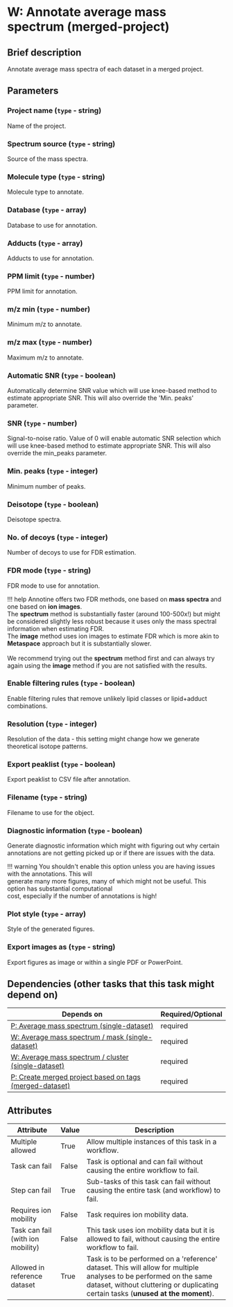 # W: Annotate average mass spectrum (merged-project)

## Brief description
Annotate average mass spectra of each dataset in a merged project.

## Parameters
### **Project name** (`type` - string)

Name of the project.

### **Spectrum source** (`type` - string)

Source of the mass spectra.

### **Molecule type** (`type` - string)

Molecule type to annotate.

### **Database** (`type` - array)

Database to use for annotation.

### **Adducts** (`type` - array)

Adducts to use for annotation.

### **PPM limit** (`type` - number)

PPM limit for annotation.

### **m/z min** (`type` - number)

Minimum m/z to annotate.

### **m/z max** (`type` - number)

Maximum m/z to annotate.

### **Automatic SNR** (`type` - boolean)

Automatically determine SNR value which will use knee-based method to estimate appropriate SNR. This will also override the 'Min. peaks' parameter.

### **SNR** (`type` - number)

Signal-to-noise ratio. Value of 0 will enable automatic SNR selection which will use knee-based method to estimate appropriate SNR. This will also override the min_peaks parameter.

### **Min. peaks** (`type` - integer)

Minimum number of peaks.

### **Deisotope** (`type` - boolean)

Deisotope spectra.

### **No. of decoys** (`type` - integer)

Number of decoys to use for FDR estimation.

### **FDR mode** (`type` - string)

FDR mode to use for annotation.

!!! help
    Annotine offers two FDR methods, one based on <b>mass spectra</b> and one based on <b>ion images</b>.<br>The <b>spectrum</b> method is substantially faster (around 100-500x!) but might be considered slightly less robust because it uses only the mass spectral information when estimating FDR.<br>The <b>image</b> method uses ion images to estimate FDR which is more akin to <b>Metaspace</b> approach but it is substantially slower.<br><br>We recommend trying out the <b>spectrum</b> method first and can always try again using the <b>image</b> method if you are not satisfied with the results.
### **Enable filtering rules** (`type` - boolean)

Enable filtering rules that remove unlikely lipid classes or lipid+adduct combinations.

### **Resolution** (`type` - integer)

Resolution of the data - this setting might change how we generate theoretical isotope patterns.

### **Export peaklist** (`type` - boolean)

Export peaklist to CSV file after annotation.

### **Filename** (`type` - string)

Filename to use for the object.

### **Diagnostic information** (`type` - boolean)

Generate diagnostic information which might with figuring out why certain annotations are not getting picked up or if there are issues with the data.

!!! warning
    You shouldn't enable this option unless you are having issues with the annotations. This will<br> generate many more figures, many of which might not be useful. This option has substantial computational<br> cost, especially if the number of annotations is high!
### **Plot style** (`type` - array)

Style of the generated figures.

### **Export images as** (`type` - string)

Export figures as image or within a single PDF or PowerPoint.




## Dependencies (other tasks that this task might depend on)
| Depends on                                                                                | Required/Optional   |
|-------------------------------------------------------------------------------------------|---------------------|
| [P: Average mass spectrum (single-dataset)](pre_average_spectrum.md)                      | required            |
| [W: Average mass spectrum / mask (single-dataset)](wf_mask_spectrum_single.md)            | required            |
| [W: Average mass spectrum / cluster (single-dataset)](wf_unsupervised_spectrum_single.md) | required            |
| [P: Create merged project based on tags (merged-dataset)](pre_merge_datasets.md)          | required            |



## Attributes
| Attribute                         | Value   | Description                                                                                                                                                                                              |
|-----------------------------------|---------|----------------------------------------------------------------------------------------------------------------------------------------------------------------------------------------------------------|
| Multiple allowed                  | True    | Allow multiple instances of this task in a workflow.                                                                                                                                                     |
| Task can fail                     | False   | Task is optional and can fail without causing the entire workflow to fail.                                                                                                                               |
| Step can fail                     | True    | Sub-tasks of this task can fail without causing the entire task (and workflow) to fail.                                                                                                                  |
| Requires ion mobility             | False   | Task requires ion mobility data.                                                                                                                                                                         |
| Task can fail (with ion mobility) | False   | This task uses ion mobility data but it is allowed to fail, without causing the entire workflow to fail.                                                                                                 |
| Allowed in reference dataset      | True    | Task is to be performed on a 'reference' dataset. This will allow for multiple analyses to be performed on the same dataset, without cluttering or duplicating certain tasks (**unused at the moment**). |